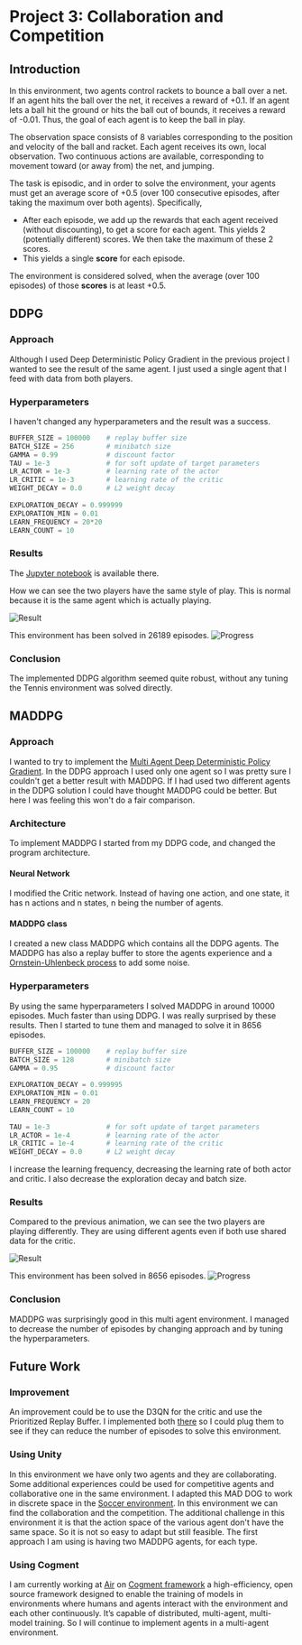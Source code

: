 # Project 3: Collaboration and Competition
 
## Introduction
 
In this environment, two agents control rackets to bounce a ball over a net. If an agent hits the ball over the net, it receives a reward of +0.1.  If an agent lets a ball hit the ground or hits the ball out of bounds, it receives a reward of -0.01.  Thus, the goal of each agent is to keep the ball in play.
 
The observation space consists of 8 variables corresponding to the position and velocity of the ball and racket. Each agent receives its own, local observation.  Two continuous actions are available, corresponding to movement toward (or away from) the net, and jumping.
 
The task is episodic, and in order to solve the environment, your agents must get an average score of +0.5 (over 100 consecutive episodes, after taking the maximum over both agents). Specifically,
 
- After each episode, we add up the rewards that each agent received (without discounting), to get a score for each agent. This yields 2 (potentially different) scores. We then take the maximum of these 2 scores.
- This yields a single **score** for each episode.
 
The environment is considered solved, when the average (over 100 episodes) of those **scores** is at least +0.5.
 
 
## DDPG
 
### Approach
Although I used Deep Deterministic Policy Gradient in the previous project I wanted to see the result of the same agent. I just used a single agent that I feed with data from both players.
 
### Hyperparameters
I haven't changed any hyperparameters and the result was a success.
 
```python
BUFFER_SIZE = 100000    # replay buffer size
BATCH_SIZE = 256        # minibatch size
GAMMA = 0.99            # discount factor
TAU = 1e-3              # for soft update of target parameters
LR_ACTOR = 1e-3         # learning rate of the actor
LR_CRITIC = 1e-3        # learning rate of the critic
WEIGHT_DECAY = 0.0      # L2 weight decay
 
EXPLORATION_DECAY = 0.999999
EXPLORATION_MIN = 0.01
LEARN_FREQUENCY = 20*20
LEARN_COUNT = 10
```
 
### Results
The [Jupyter notebook](https://github.com/Vinssou/Tennis/blob/master/Tennis.ipynb) is available there.
 
How we can see the two players have the same style of play. This is normal because it is the same agent which is actually playing.
 
![Result](https://github.com/Vinssou/Tennis/blob/master/tennis.gif)
 
This environment has been solved in 26189 episodes.
![Progress](https://github.com/Vinssou/Tennis/blob/master/ddpg.png)
 
### Conclusion
The implemented DDPG algorithm seemed quite robust, without any tuning the Tennis environment was solved directly.
 
## MADDPG
 
### Approach
I wanted to try to implement the [Multi Agent Deep Deterministic Policy Gradient](https://arxiv.org/pdf/1706.02275.pdf). In the DDPG approach I used only one agent so I was pretty sure I couldn't get a better result with MADDPG. If I had used two different agents in the DDPG solution I could have thought MADDPG could be better. But here I was feeling this won't do a fair comparison.
 
### Architecture
To implement MADDPG I started from my DDPG code, and changed the program architecture.
 
#### Neural Network
I modified the Critic network. Instead of having one action, and one state, it has n actions and n states, n being the number of agents.
 
#### MADDPG class
I created a new class MADDPG which contains all the DDPG agents. The MADDPG has also a replay buffer to store the agents experience and a [Ornstein-Uhlenbeck process](https://en.wikipedia.org/wiki/Ornstein%E2%80%93Uhlenbeck_process) to add some noise. 
 
### Hyperparameters
By using the same hyperparameters I solved MADDPG in around 10000 episodes. Much faster than using DDPG. I was really surprised by these results. Then I started to tune them and managed to solve it in 8656 episodes.
 
```python
BUFFER_SIZE = 100000    # replay buffer size
BATCH_SIZE = 128        # minibatch size
GAMMA = 0.95            # discount factor
 
EXPLORATION_DECAY = 0.999995
EXPLORATION_MIN = 0.01
LEARN_FREQUENCY = 20
LEARN_COUNT = 10
 
TAU = 1e-3              # for soft update of target parameters
LR_ACTOR = 1e-4         # learning rate of the actor
LR_CRITIC = 1e-4        # learning rate of the critic
WEIGHT_DECAY = 0.0      # L2 weight decay
```
 
I increase the learning frequency, decreasing the learning rate of both actor and critic. I also decrease the exploration decay and batch size.
 
### Results
Compared to the previous animation, we can see the two players are playing differently. They are using different agents even if both use shared data for the critic.

![Result](tennis.gif)
 
This environment has been solved in 8656 episodes.
![Progress](maddpg.png)
 
### Conclusion
MADDPG was surprisingly good in this multi agent environment. I managed to decrease the number of episodes by changing approach and by tuning the hyperparameters.
 
## Future Work
 
### Improvement
An improvement could be to use the D3QN for the critic and use the Prioritized Replay Buffer. I implemented both [there](https://github.com/Vinssou/Banana/blob/master/Navigation.ipynb) so I could plug them to see if they can reduce the number of episodes to solve this environment.
 
### Using Unity
In this environment we have only two agents and they are collaborating. Some additional experiences could be used for competitive agents and collaborative one in the same environment. I adapted this MAD DOG to work in discrete space in the [Soccer environment](https://github.com/Vinssou/Soccer/blob/master/Soccer.ipynb). In this environment we can find the collaboration and the competition. The additional challenge in this environment it is that the action space of the various agent don't have the same space. So it is not so easy to adapt but still feasible. The first approach I am using is having two MADDPG agents, for each type.
 
### Using Cogment
I am currently working at [Air](https://ai-r.com/) on [Cogment framework](https://cogment.ai/) a high-efficiency, open source framework designed to enable the training of models in environments where humans and agents interact with the environment and each other continuously. It’s capable of distributed, multi-agent, multi-model training. So I will continue to implement agents in a multi-agent environment.
 

